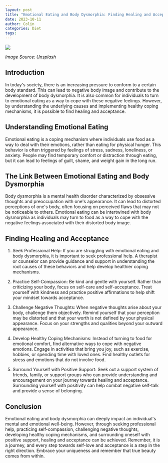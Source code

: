 ```yaml
---
layout: post
title: "Emotional Eating and Body Dysmorphia: Finding Healing and Acceptance"
date: 2023-10-11
author: Colin
categories: Diet
tags: 
---
```


![](https://source.unsplash.com/1600x900/?emotional-eating)

*Image Source: [Unsplash](https://unsplash.com)*

## Introduction

In today's society, there is an increasing pressure to conform to a certain body standard. This can lead to negative body image and contribute to the development of body dysmorphia. It is also common for individuals to turn to emotional eating as a way to cope with these negative feelings. However, by understanding the underlying causes and implementing healthy coping mechanisms, it is possible to find healing and acceptance.

## Understanding Emotional Eating

Emotional eating is a coping mechanism where individuals use food as a way to deal with their emotions, rather than eating for physical hunger. This behavior is often triggered by feelings of stress, sadness, loneliness, or anxiety. People may find temporary comfort or distraction through eating, but it can lead to feelings of guilt, shame, and weight gain in the long run.

## The Link Between Emotional Eating and Body Dysmorphia

Body dysmorphia is a mental health disorder characterized by obsessive thoughts and preoccupation with one's appearance. It can lead to distorted perceptions of one's body, often focusing on perceived flaws that may not be noticeable to others. Emotional eating can be intertwined with body dysmorphia as individuals may turn to food as a way to cope with the negative feelings associated with their distorted body image.

## Finding Healing and Acceptance

1. Seek Professional Help: If you are struggling with emotional eating and body dysmorphia, it is important to seek professional help. A therapist or counselor can provide guidance and support in understanding the root causes of these behaviors and help develop healthier coping mechanisms.

2. Practice Self-Compassion: Be kind and gentle with yourself. Rather than criticizing your body, focus on self-care and self-acceptance. Treat yourself with kindness and practice positive affirmations to help shift your mindset towards acceptance.

3. Challenge Negative Thoughts: When negative thoughts arise about your body, challenge them objectively. Remind yourself that your perception may be distorted and that your worth is not defined by your physical appearance. Focus on your strengths and qualities beyond your outward appearance.

4. Develop Healthy Coping Mechanisms: Instead of turning to food for emotional comfort, find alternative ways to cope with negative emotions. Engage in activities that bring you joy, such as exercise, hobbies, or spending time with loved ones. Find healthy outlets for stress and emotions that do not involve food.

5. Surround Yourself with Positive Support: Seek out a support system of friends, family, or support groups who can provide understanding and encouragement on your journey towards healing and acceptance. Surrounding yourself with positivity can help combat negative self-talk and provide a sense of belonging.

## Conclusion

Emotional eating and body dysmorphia can deeply impact an individual's mental and emotional well-being. However, through seeking professional help, practicing self-compassion, challenging negative thoughts, developing healthy coping mechanisms, and surrounding oneself with positive support, healing and acceptance can be achieved. Remember, it is a journey, and every step towards self-love and acceptance is a step in the right direction. Embrace your uniqueness and remember that true beauty comes from within.